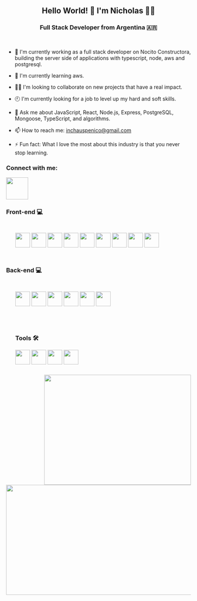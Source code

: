 <div align="center"> 

## Hello World! 👋 I'm Nicholas 🧑‍💻

</div>



<div align="center">

### Full Stack Developer from Argentina 🇦🇷 

</div>


<br>



- 🔭 I'm currently working as a full stack developer on Nocito Constructora, building the server side of applications with typescript, node, aws and postgresql.

- 🌱 I'm currently learning aws.

- 🕵️‍♂️ I'm looking to collaborate on new projects that have a real impact.

- 🕘 I'm currently looking for a job to level up my hard and soft skills.

- 💬 Ask me about JavaScript, React, Node.js, Express, PostgreSQL, Mongoose, TypeScript, and algorithms.

- 📫 How to reach me: inchauspenico@gmail.com

- ⚡ Fun fact: What I love the most about this industry is that you never stop learning.




### Connect with me: 
<a href="https://www.linkedin.com/in/nicholas-inchauspe/"><img src="https://img.icons8.com/color/48/000000/linkedin.png" style="heigh:60px;width:60px"/></a>
<div> 

### Front-end  💻
<div style="padding:25px"> 
<img src="https://user-images.githubusercontent.com/94872647/227661380-d006501a-6542-4ace-b960-af73447782c9.png" style="height:40px;width:40px"/> 
<img src="https://user-images.githubusercontent.com/94872647/227661750-38140331-323f-463f-aa24-58a3288db850.png" style="height:40px;width:40px" />
<img src="https://user-images.githubusercontent.com/94872647/227662273-687c6085-4e08-4839-a51d-255bf5e68d2d.png" style="height:40px;width:40px" />
<img src="https://user-images.githubusercontent.com/94872647/227739570-bdd55092-6478-4a90-912e-63e46874c693.png" style="height:40px;width:40px" />
<img src="https://user-images.githubusercontent.com/94872647/227739604-800e4715-005f-4fea-a079-27f039f81ed4.png" style="height:40px;width:40px" />
<img src="https://user-images.githubusercontent.com/94872647/227739675-fe37dbd0-6234-441c-aecd-34b0126766d2.png" style="height:40px;width:40px" />
<img src="https://user-images.githubusercontent.com/94872647/227771085-becaffb9-beb3-498d-af1a-a52de5c3e59c.png" style="height:40px;width:40px" />
<img src="https://user-images.githubusercontent.com/94872647/227740867-47ba0184-ddf4-47e4-a9e1-a4eb95b2a7b1.png" style="height:40px;width:40px" />
<img src="https://user-images.githubusercontent.com/94872647/227741191-7a731bf0-1ef7-4773-a316-f22fad2ce442.png" style="height:40px;width:40px" />
</div>


### Back-end  💻
<div style="padding:25px"> 
<img src="https://user-images.githubusercontent.com/94872647/227662838-6919336c-578b-42e9-bdad-cd70cb16b5f2.png" style="height:40px;width:40px" />
<img src="https://user-images.githubusercontent.com/94872647/227771468-b84ffce0-c776-4b02-a7f7-bc5eb5bc6f8e.png" style="max-height:40px;width:40px" />
<img src="https://user-images.githubusercontent.com/94872647/227740036-7f892401-2c8c-470f-b097-f05402428909.png" style="height:40px;width:40px" />
<img src="https://user-images.githubusercontent.com/94872647/227740824-f2319bb2-6055-4c31-b543-2d498ed982c1.png" style="height:40px;width:40px" />
<img src="https://user-images.githubusercontent.com/94872647/227740130-e2b772f1-f1af-47b8-86eb-de3bf9cb8128.png" style="height:40px;width:40px" />
<img src="https://user-images.githubusercontent.com/94872647/227740282-331ce102-7c82-4a1a-9c71-84f8701ce863.png" style="height:40px;width:40px" />
</div>

<div style="padding:25px"> 


### Tools 🛠️
<img src="https://user-images.githubusercontent.com/94872647/227739710-8454480e-1dea-4e23-bf46-f4259906c8f3.png" style="height:40px;width:40px" />
<img src="https://user-images.githubusercontent.com/94872647/227739739-fdc20972-d759-4b2f-aaf8-e640d3cac324.png" style="height:40px;width:40px" />
<img src="https://user-images.githubusercontent.com/94872647/227740643-6d207b1e-ba9c-4141-8d76-a8249443838c.png" style="height:40px;width:40px" />
<img src="https://user-images.githubusercontent.com/94872647/227741956-1e12e020-93ed-4ce7-ba4f-69f08eddd3ac.png" style="height:40px;width:40px" style="padding:25px" />
</div>


<a style="margin: auto;display: block;">
  <img align="right"style="width:400px;height:300px;" src="https://github-readme-stats.vercel.app/api?username=NicholasInchauspe2&hide=contribs&show_icons=true&count_private=true&theme=radical"/>
  <img align="left" style="width:600px;height:300px;" src="https://github-readme-stats.vercel.app/api/top-langs/?username=nicholasInchauspe2&layout=radical" />
</a>








